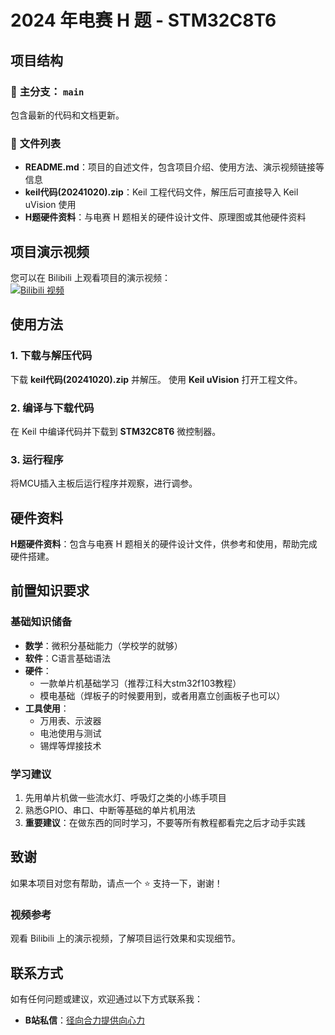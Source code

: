 # 2024 年电赛 H 题 - STM32C8T6

## 项目结构

### 📂 **主分支：** `main`
包含最新的代码和文档更新。

### 📄 **文件列表**
- **README.md**：项目的自述文件，包含项目介绍、使用方法、演示视频链接等信息
- **keil代码(20241020).zip**：Keil 工程代码文件，解压后可直接导入 Keil uVision 使用
- **H题硬件资料**：与电赛 H 题相关的硬件设计文件、原理图或其他硬件资料

## 项目演示视频

您可以在 Bilibili 上观看项目的演示视频：  
[![Bilibili 视频](https://img.shields.io/badge/Bilibili-观看视频-blue)](https://www.bilibili.com/video/BV1GL17YdE2c/?spm_id_from=333.1387.upload.video_card_click&vd_source=bbe3fc9e1c5ab53fe823c77c488ee8ca)

## 使用方法

### 1. **下载与解压代码**
下载 **keil代码(20241020).zip** 并解压。
使用 **Keil uVision** 打开工程文件。

### 2. **编译与下载代码**
在 Keil 中编译代码并下载到 **STM32C8T6** 微控制器。

### 3. **运行程序**
将MCU插入主板后运行程序并观察，进行调参。

## 硬件资料
**H题硬件资料**：包含与电赛 H 题相关的硬件设计文件，供参考和使用，帮助完成硬件搭建。

## 前置知识要求

### 基础知识储备
- **数学**：微积分基础能力（学校学的就够）
- **软件**：C语言基础语法
- **硬件**：
  - 一款单片机基础学习（推荐江科大stm32f103教程）
  - 模电基础（焊板子的时候要用到，或者用嘉立创画板子也可以）
- **工具使用**：
  - 万用表、示波器
  - 电池使用与测试
  - 锡焊等焊接技术

### 学习建议
1. 先用单片机做一些流水灯、呼吸灯之类的小练手项目
2. 熟悉GPIO、串口、中断等基础的单片机用法
3. **重要建议**：在做东西的同时学习，不要等所有教程都看完之后才动手实践

## 致谢
如果本项目对您有帮助，请点一个 ⭐️ 支持一下，谢谢！

### 视频参考
观看 Bilibili 上的演示视频，了解项目运行效果和实现细节。

## 联系方式
如有任何问题或建议，欢迎通过以下方式联系我：
- **B站私信**：[径向合力提供向心力](https://message.bilibili.com/?spm_id_from=333.1387.0.0#/whisper/mid1149548154)

